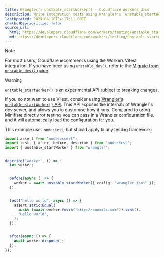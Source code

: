 ```yaml
---
title: Wrangler's unstable_startWorker() · Cloudflare Workers docs
description: Write integration tests using Wrangler's `unstable_startWorker()` API
lastUpdated: 2025-04-10T14:17:11.000Z
chatbotDeprioritize: false
source_url:
  html: https://developers.cloudflare.com/workers/testing/unstable_startworker/
  md: https://developers.cloudflare.com/workers/testing/unstable_startworker/index.md
---
```


Note

For most users, Cloudflare recommends using the Workers Vitest integration. If you have been using `unstable_dev()`, refer to the [Migrate from `unstable_dev()` guide](https://developers.cloudflare.com/workers/testing/vitest-integration/migration-guides/migrate-from-unstable-dev/).

Warning

`unstable_startWorker()` is an experimental API subject to breaking changes.

If you do not want to use Vitest, consider using [Wrangler's `unstable_startWorker()` API](https://developers.cloudflare.com/workers/wrangler/api/#unstable_startworker). This API exposes the internals of Wrangler's dev server, and allows you to customise how it runs. Compared to using [Miniflare directly for testing](https://developers.cloudflare.com/workers/testing/miniflare/writing-tests/), you can pass in a Wrangler configuration file, and it will automatically load the configuration for you.

This example uses `node:test`, but should apply to any testing framework:

```ts
import assert from "node:assert";
import test, { after, before, describe } from "node:test";
import { unstable_startWorker } from "wrangler";


describe("worker", () => {
  let worker;


  before(async () => {
    worker = await unstable_startWorker({ config: "wrangler.json" });
  });


  test("hello world", async () => {
    assert.strictEqual(
      await (await worker.fetch("http://example.com")).text(),
      "Hello world",
    );
  });


  after(async () => {
    await worker.dispose();
  });
});
```
